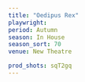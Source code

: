 ```yaml
---
title: "Oedipus Rex"
playwright:
period: Autumn
season: In House
season_sort: 70
venue: New Theatre

prod_shots: sqT2gq
---
```

